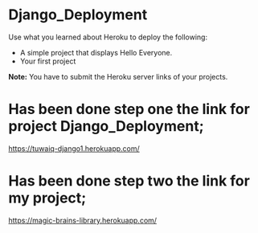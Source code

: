 # Django_Deployment

Use what you learned about Heroku to deploy the following:
- A simple project that displays Hello Everyone.
- Your first project

**Note:** You have to submit the Heroku server links of your projects.


# Has been done step one the link for project Django_Deployment;
https://tuwaiq-django1.herokuapp.com/


# Has been done step two the link for my project;
https://magic-brains-library.herokuapp.com/
